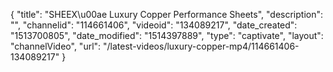 {
    "title": "SHEEX\u00ae Luxury Copper Performance Sheets",
    "description": "",
    "channelid": "114661406",
    "videoid": "134089217",
    "date_created": "1513700805",
    "date_modified": "1514397889",
    "type": "captivate",
    "layout": "channelVideo",
    "url": "\/latest-videos\/luxury-copper-mp4\/114661406-134089217"
}
